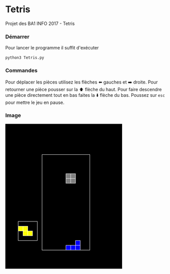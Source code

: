# Tetris
Projet des BA1 INFO 2017 - Tetris

### Démarrer
Pour lancer le programme il suffit d'exécuter
```
python3 Tetris.py
```

### Commandes
Pour déplacer les pièces utilisez les flèches :arrow_left: gauches et :arrow_right: droite.  Pour retourner une pièce pousser sur la :arrow_up: flèche du haut.  Pour faire descendre une pièce directement tout en bas faites la :arrow_down: flèche du bas.  Poussez sur `esc` pour mettre le jeu en pause.


### Image
![Preview](tetris.png)
